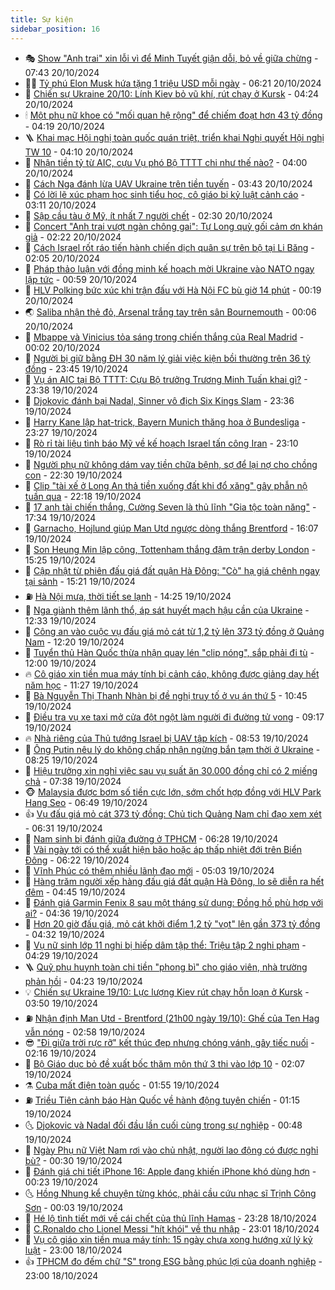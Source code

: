 ```yaml
---
title: Sự kiện
sidebar_position: 16
---
```


<!-- dantri-su-kien:START -->
- 🎭 [Show &quot;Anh trai&quot; xin lỗi vì để Minh Tuyết giận dỗi, bỏ về giữa chừng](https://dantri.com.vn/giai-tri/show-anh-trai-xin-loi-vi-de-minh-tuyet-gian-doi-bo-ve-giua-chung-20241020140526067.htm) - 07:43 20/10/2024
- 👨‍🏫 [Tỷ phú Elon Musk hứa tặng 1 triệu USD mỗi ngày](https://dantri.com.vn/the-gioi/ty-phu-elon-musk-hua-tang-1-trieu-usd-moi-ngay-20241020121018903.htm) - 06:21 20/10/2024
- 🌮 [Chiến sự Ukraine 20/10: Lính Kiev bỏ vũ khí, rút chạy ở Kursk](https://dantri.com.vn/the-gioi/chien-su-ukraine-2010-linh-kiev-bo-vu-khi-rut-chay-o-kursk-20241020111447697.htm) - 04:24 20/10/2024
- 🕯 [Một phụ nữ khoe có &quot;mối quan hệ rộng&quot; để chiếm đoạt hơn 43 tỷ đồng](https://dantri.com.vn/phap-luat/mot-phu-nu-khoe-co-moi-quan-he-rong-de-chiem-doat-hon-43-ty-dong-20241020105217380.htm) - 04:19 20/10/2024
- 🪜 [Khai mạc Hội nghị toàn quốc quán triệt, triển khai Nghị quyết Hội nghị TW 10](https://dantri.com.vn/xa-hoi/khai-mac-hoi-nghi-toan-quoc-quan-triet-trien-khai-nghi-quyet-hoi-nghi-tw-10-20241020110831633.htm) - 04:10 20/10/2024
- 🐘 [Nhận tiền tỷ từ AIC, cựu Vụ phó Bộ TTTT chi như thế nào?](https://dantri.com.vn/phap-luat/nhan-tien-ty-tu-aic-cuu-vu-pho-bo-tttt-chi-nhu-the-nao-20241020104146287.htm) - 04:00 20/10/2024
- 🤔 [Cách Nga đánh lừa UAV Ukraine trên tiền tuyến](https://dantri.com.vn/the-gioi/cach-nga-danh-lua-uav-ukraine-tren-tien-tuyen-20241020103350138.htm) - 03:43 20/10/2024
- 🧠 [Có lời lẽ xúc phạm học sinh tiểu học, cô giáo bị kỷ luật cảnh cáo](https://dantri.com.vn/giao-duc/co-loi-le-xuc-pham-hoc-sinh-tieu-hoc-co-giao-bi-ky-luat-canh-cao-20241020084319222.htm) - 03:11 20/10/2024
- 📝 [Sập cầu tàu ở Mỹ, ít nhất 7 người chết](https://dantri.com.vn/the-gioi/sap-cau-tau-o-my-it-nhat-7-nguoi-chet-20241020092834352.htm) - 02:30 20/10/2024
- 🦏 [Concert &quot;Anh trai vượt ngàn chông gai&quot;: Tự Long quỳ gối cảm ơn khán giả](https://dantri.com.vn/giai-tri/concert-anh-trai-vuot-ngan-chong-gai-tu-long-quy-goi-cam-on-khan-gia-20241020085641255.htm) - 02:22 20/10/2024
- 🥰 [Cách Israel rốt ráo tiến hành chiến dịch quân sự trên bộ tại Li Băng](https://dantri.com.vn/the-gioi/cach-israel-rot-rao-tien-hanh-chien-dich-quan-su-tren-bo-tai-li-bang-20241016101834439.htm) - 02:05 20/10/2024
- 🤗 [Pháp thảo luận với đồng minh kế hoạch mời Ukraine vào NATO ngay lập tức](https://dantri.com.vn/the-gioi/phap-thao-luan-voi-dong-minh-ke-hoach-moi-ukraine-vao-nato-ngay-lap-tuc-20241020074335807.htm) - 00:59 20/10/2024
- 🌈 [HLV Polking bức xúc khi trận đấu với Hà Nội FC bù giờ 14 phút](https://dantri.com.vn/the-thao/hlv-polking-buc-xuc-khi-tran-dau-voi-ha-noi-fc-bu-gio-14-phut-20241020071649193.htm) - 00:19 20/10/2024
- 🌏 [Saliba nhận thẻ đỏ, Arsenal trắng tay trên sân Bournemouth](https://dantri.com.vn/the-thao/saliba-nhan-the-do-arsenal-trang-tay-tren-san-bournemouth-20241020080648847.htm) - 00:06 20/10/2024
- 💄 [Mbappe và Vinicius tỏa sáng trong chiến thắng của Real Madrid](https://dantri.com.vn/the-thao/mbappe-va-vinicius-toa-sang-trong-chien-thang-cua-real-madrid-20241020065943790.htm) - 00:02 20/10/2024
- 👺 [Người bị giữ bằng ĐH 30 năm lý giải việc kiện bồi thường trên 36 tỷ đồng](https://dantri.com.vn/xa-hoi/nguoi-bi-giu-bang-dh-30-nam-ly-giai-viec-kien-boi-thuong-tren-36-ty-dong-20241019185512867.htm) - 23:45 19/10/2024
- 👹 [Vụ án AIC tại Bộ TTTT: Cựu Bộ trưởng Trương Minh Tuấn khai gì?](https://dantri.com.vn/phap-luat/vu-an-aic-tai-bo-tttt-cuu-bo-truong-truong-minh-tuan-khai-gi-20241020012446485.htm) - 23:38 19/10/2024
- 🌊 [Djokovic đánh bại Nadal, Sinner vô địch Six Kings Slam](https://dantri.com.vn/the-thao/djokovic-danh-bai-nadal-sinner-vo-dich-six-kings-slam-20241020063231555.htm) - 23:36 19/10/2024
- 🤠 [Harry Kane lập hat-trick, Bayern Munich thăng hoa ở Bundesliga](https://dantri.com.vn/the-thao/harry-kane-lap-hat-trick-bayern-munich-thang-hoa-o-bundesliga-20241020054855938.htm) - 23:27 19/10/2024
- 🎊 [Rò rỉ tài liệu tình báo Mỹ về kế hoạch Israel tấn công Iran](https://dantri.com.vn/the-gioi/ro-ri-tai-lieu-tinh-bao-my-ve-ke-hoach-israel-tan-cong-iran-20241020060118522.htm) - 23:10 19/10/2024
- 🐘 [Người phụ nữ không dám vay tiền chữa bệnh, sợ để lại nợ cho chồng con](https://dantri.com.vn/tam-long-nhan-ai/nguoi-phu-nu-khong-dam-vay-tien-chua-benh-so-de-lai-no-cho-chong-con-20241016063722504.htm) - 22:30 19/10/2024
- 💂 [Clip &quot;tài xế ở Long An thả tiền xuống đất khi đổ xăng&quot; gây phẫn nộ tuần qua](https://dantri.com.vn/suc-manh-so/clip-tai-xe-o-long-an-tha-tien-xuong-dat-khi-do-xang-gay-phan-no-tuan-qua-20241013032719271.htm) - 22:18 19/10/2024
- 👹 [17 anh tài chiến thắng, Cường Seven là thủ lĩnh &quot;Gia tộc toàn năng&quot;](https://dantri.com.vn/giai-tri/17-anh-tai-chien-thang-cuong-seven-la-thu-linh-gia-toc-toan-nang-20241019222552879.htm) - 17:34 19/10/2024
- 🦒 [Garnacho, Hojlund giúp Man Utd ngược dòng thắng Brentford](https://dantri.com.vn/the-thao/garnacho-hojlund-giup-man-utd-nguoc-dong-thang-brentford-20241019230705653.htm) - 16:07 19/10/2024
- 🗽 [Son Heung Min lập công, Tottenham thắng đậm trận derby London](https://dantri.com.vn/the-thao/son-heung-min-lap-cong-tottenham-thang-dam-tran-derby-london-20241019222312517.htm) - 15:25 19/10/2024
- 💄 [Cập nhật từ phiên đấu giá đất quận Hà Đông: &quot;Cò&quot; hạ giá chênh ngay tại sảnh](https://dantri.com.vn/bat-dong-san/cap-nhat-tu-phien-dau-gia-dat-quan-ha-dong-co-ha-gia-chenh-ngay-tai-sanh-20241019221110970.htm) - 15:21 19/10/2024
- ⛽️ [Hà Nội mưa, thời tiết se lạnh](https://dantri.com.vn/xa-hoi/ha-noi-mua-thoi-tiet-se-lanh-20241019210031729.htm) - 14:25 19/10/2024
- 🥷 [Nga giành thêm lãnh thổ, áp sát huyết mạch hậu cần của Ukraine](https://dantri.com.vn/the-gioi/nga-gianh-them-lanh-tho-ap-sat-huyet-mach-hau-can-cua-ukraine-20241019193136586.htm) - 12:33 19/10/2024
- 🤖 [Công an vào cuộc vụ đấu giá mỏ cát từ 1,2 tỷ lên 373 tỷ đồng ở Quảng Nam](https://dantri.com.vn/xa-hoi/cong-an-vao-cuoc-vu-dau-gia-mo-cat-tu-12-ty-len-373-ty-dong-o-quang-nam-20241019182229744.htm) - 12:20 19/10/2024
- 🌊 [Tuyển thủ Hàn Quốc thừa nhận quay lén &quot;clip nóng&quot;, sắp phải đi tù](https://dantri.com.vn/the-thao/tuyen-thu-han-quoc-thua-nhan-quay-len-clip-nong-sap-phai-di-tu-20241019190021263.htm) - 12:00 19/10/2024
- 🔥 [Cô giáo xin tiền mua máy tính bị cảnh cáo, không được giảng dạy hết năm học](https://dantri.com.vn/giao-duc/co-giao-xin-tien-mua-may-tinh-bi-canh-cao-khong-duoc-giang-day-het-nam-hoc-20241019182156233.htm) - 11:27 19/10/2024
- 🦏 [Bà Nguyễn Thị Thanh Nhàn bị đề nghị truy tố ở vụ án thứ 5](https://dantri.com.vn/phap-luat/ba-nguyen-thi-thanh-nhan-bi-de-nghi-truy-to-o-vu-an-thu-5-20241019172653995.htm) - 10:45 19/10/2024
- 🐘 [Điều tra vụ xe taxi mở cửa đột ngột làm người đi đường tử vong](https://dantri.com.vn/xa-hoi/dieu-tra-vu-xe-taxi-mo-cua-dot-ngot-lam-nguoi-di-duong-tu-vong-20241019160327089.htm) - 09:17 19/10/2024
- 🔥 [Nhà riêng của Thủ tướng Israel bị UAV tập kích](https://dantri.com.vn/the-gioi/nha-rieng-cua-thu-tuong-israel-bi-uav-tap-kich-20241019154407313.htm) - 08:53 19/10/2024
- 💼 [Ông Putin nêu lý do không chấp nhận ngừng bắn tạm thời ở Ukraine](https://dantri.com.vn/the-gioi/ong-putin-neu-ly-do-khong-chap-nhan-ngung-ban-tam-thoi-o-ukraine-20241019151611968.htm) - 08:25 19/10/2024
- 🚀 [Hiệu trưởng xin nghỉ việc sau vụ suất ăn 30.000 đồng chỉ có 2 miếng chả](https://dantri.com.vn/giao-duc/hieu-truong-xin-nghi-viec-sau-vu-suat-an-30000-dong-chi-co-2-mieng-cha-20241019141718141.htm) - 07:38 19/10/2024
- 🐵 [Malaysia được bơm số tiền cực lớn, sớm chốt hợp đồng với HLV Park Hang Seo](https://dantri.com.vn/the-thao/malaysia-duoc-bom-so-tien-cuc-lon-som-chot-hop-dong-voi-hlv-park-hang-seo-20241019134903100.htm) - 06:49 19/10/2024
- 👍 [Vụ đấu giá mỏ cát 373 tỷ đồng: Chủ tịch Quảng Nam chỉ đạo xem xét](https://dantri.com.vn/xa-hoi/vu-dau-gia-mo-cat-373-ty-dong-chu-tich-quang-nam-chi-dao-xem-xet-20241019123524031.htm) - 06:31 19/10/2024
- 🚦 [Nam sinh bị đánh giữa đường ở TPHCM](https://dantri.com.vn/phap-luat/nam-sinh-bi-danh-giua-duong-o-tphcm-20241019125844814.htm) - 06:28 19/10/2024
- 🥸 [Vài ngày tới có thể xuất hiện bão hoặc áp thấp nhiệt đới trên Biển Đông](https://dantri.com.vn/xa-hoi/vai-ngay-toi-co-the-xuat-hien-bao-hoac-ap-thap-nhiet-doi-tren-bien-dong-20241019115923983.htm) - 06:22 19/10/2024
- 🥷 [Vĩnh Phúc có thêm nhiều lãnh đạo mới](https://dantri.com.vn/xa-hoi/vinh-phuc-co-them-nhieu-lanh-dao-moi-20241019114351574.htm) - 05:03 19/10/2024
- 🤡 [Hàng trăm người xếp hàng đấu giá đất quận Hà Đông, lo sẽ diễn ra hết đêm](https://dantri.com.vn/bat-dong-san/hang-tram-nguoi-xep-hang-dau-gia-dat-quan-ha-dong-lo-se-dien-ra-het-dem-20241019113650731.htm) - 04:45 19/10/2024
- 🥳 [Đánh giá Garmin Fenix 8 sau một tháng sử dụng: Đồng hồ phù hợp với ai?](https://dantri.com.vn/suc-manh-so/danh-gia-garmin-fenix-8-sau-mot-thang-su-dung-dong-ho-phu-hop-voi-ai-20241019104701533.htm) - 04:36 19/10/2024
- 🤩 [Hơn 20 giờ đấu giá, mỏ cát khởi điểm 1,2 tỷ &quot;vọt&quot; lên gần 373 tỷ đồng](https://dantri.com.vn/xa-hoi/hon-20-gio-dau-gia-mo-cat-khoi-diem-12-ty-vot-len-gan-373-ty-dong-20241019104941654.htm) - 04:32 19/10/2024
- 🎡 [Vụ nữ sinh lớp 11 nghi bị hiếp dâm tập thể: Triệu tập 2 nghi phạm](https://dantri.com.vn/phap-luat/vu-nu-sinh-lop-11-nghi-bi-hiep-dam-tap-the-trieu-tap-2-nghi-pham-20241019105011158.htm) - 04:29 19/10/2024
- 🪜 [Quỹ phụ huynh toàn chi tiền &quot;phong bì&quot; cho giáo viên, nhà trường phản hồi](https://dantri.com.vn/giao-duc/quy-phu-huynh-toan-chi-tien-phong-bi-cho-giao-vien-nha-truong-phan-hoi-20241019103441759.htm) - 04:23 19/10/2024
- 💡 [Chiến sự Ukraine 19/10: Lực lượng Kiev rút chạy hỗn loạn ở Kursk](https://dantri.com.vn/the-gioi/chien-su-ukraine-1910-luc-luong-kiev-rut-chay-hon-loan-o-kursk-20241019103050121.htm) - 03:50 19/10/2024
- ⛽️ [Nhận định Man Utd - Brentford &lpar;21h00 ngày 19/10&rpar;: Ghế của Ten Hag vẫn nóng](https://dantri.com.vn/the-thao/nhan-dinh-man-utd-brentford-21h00-ngay-1910-ghe-cua-ten-hag-van-nong-20241019095456739.htm) - 02:58 19/10/2024
- 😎 [&quot;Đi giữa trời rực rỡ&quot; kết thúc đẹp nhưng chóng vánh, gây tiếc nuối](https://dantri.com.vn/giai-tri/di-giua-troi-ruc-ro-ket-thuc-dep-nhung-chong-vanh-gay-tiec-nuoi-20241019082913143.htm) - 02:16 19/10/2024
- 🗽 [Bộ Giáo dục bỏ đề xuất bốc thăm môn thứ 3 thi vào lớp 10](https://dantri.com.vn/giao-duc/bo-giao-duc-bo-de-xuat-boc-tham-mon-thu-3-thi-vao-lop-10-20241019090130435.htm) - 02:07 19/10/2024
- ⚗️ [Cuba mất điện toàn quốc](https://dantri.com.vn/the-gioi/cuba-mat-dien-toan-quoc-20241019084704308.htm) - 01:55 19/10/2024
- ⛽️ [Triều Tiên cảnh báo Hàn Quốc về hành động tuyên chiến](https://dantri.com.vn/the-gioi/trieu-tien-canh-bao-han-quoc-ve-hanh-dong-tuyen-chien-20241019070000177.htm) - 01:15 19/10/2024
- 🌜 [Djokovic và Nadal đối đầu lần cuối cùng trong sự nghiệp](https://dantri.com.vn/the-thao/djokovic-va-nadal-doi-dau-lan-cuoi-cung-trong-su-nghiep-20241019074452852.htm) - 00:48 19/10/2024
- 🦩 [Ngày Phụ nữ Việt Nam rơi vào chủ nhật, người lao động có được nghỉ bù?](https://dantri.com.vn/an-sinh/ngay-phu-nu-viet-nam-roi-vao-chu-nhat-nguoi-lao-dong-co-duoc-nghi-bu-20241018170645309.htm) - 00:30 19/10/2024
- 🦒 [Đánh giá chi tiết iPhone 16: Apple đang khiến iPhone khó dùng hơn](https://dantri.com.vn/suc-manh-so/danh-gia-chi-tiet-iphone-16-apple-dang-khien-iphone-kho-dung-hon-20241019005653879.htm) - 00:23 19/10/2024
- 🌜 [Hồng Nhung kể chuyện từng khóc, phải cầu cứu nhạc sĩ Trịnh Công Sơn](https://dantri.com.vn/giai-tri/hong-nhung-ke-chuyen-tung-khoc-phai-cau-cuu-nhac-si-trinh-cong-son-20241019021637162.htm) - 00:03 19/10/2024
- 🐎 [Hé lộ tình tiết mới về cái chết của thủ lĩnh Hamas](https://dantri.com.vn/the-gioi/he-lo-tinh-tiet-moi-ve-cai-chet-cua-thu-linh-hamas-20241019062510267.htm) - 23:28 18/10/2024
- 🌋 [C.Ronaldo cho Lionel Messi &quot;hít khói&quot; về thu nhập](https://dantri.com.vn/the-thao/cronaldo-cho-lionel-messi-hit-khoi-ve-thu-nhap-20241018235555299.htm) - 23:01 18/10/2024
- 🧰 [Vụ cô giáo xin tiền mua máy tính: 15 ngày chưa xong hướng xử lý kỷ luật](https://dantri.com.vn/giao-duc/vu-co-giao-xin-tien-mua-may-tinh-15-ngay-chua-xong-huong-xu-ly-ky-luat-20241016161007401.htm) - 23:00 18/10/2024
- 👍 [TPHCM đo đếm chữ &quot;S&quot; trong ESG bằng phúc lợi của doanh nghiệp](https://dantri.com.vn/an-sinh/tphcm-do-dem-chu-s-trong-esg-bang-phuc-loi-cua-doanh-nghiep-20241016180112612.htm) - 23:00 18/10/2024<!-- dantri-su-kien:END -->
